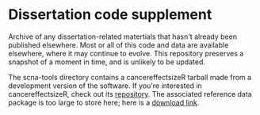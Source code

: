 # Dissertation code supplement
Archive of any dissertation-related matertials that hasn't already been published elsewhere. Most or all of this code and data are available elsewhere, where it may continue to evolve. This repository preserves a snapshot of a moment in time, and is unlikely to be updated.

The scna-tools directory contains a cancereffectsizeR tarball made from a development version of the software. If you're interested in cancereffectsizeR, check out its [repository](https://github.com/Townsend-Lab-Yale/cancereffectsizeR/). The associated reference data package is too large to store here; here is a [download link](https://github.com/Townsend-Lab-Yale/ces.refset.hg38/archive/refs/tags/scna-preview.tar.gz). 
